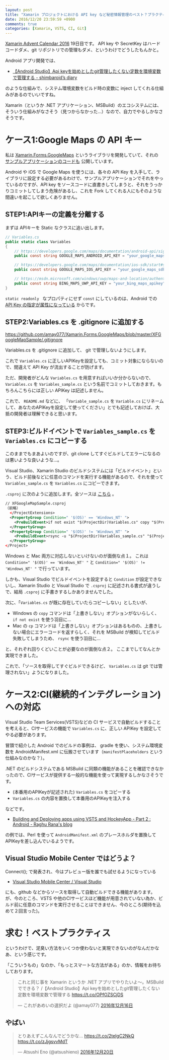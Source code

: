 ```yaml
---
layout: post
title: "Xamarin プロジェクトにおける API key など秘密情報管理のベスト？プラクティス"
date: 2016/12/20 23:59:59 +0900
comments: true
categories: [Xamarin, VSTS, CI, Git]
---
```

[Xamarin Advent Calendar 2016](http://qiita.com/advent-calendar/2016/xamarin) 19日目です。
API key や SecretKey はハードコードダメ、git リポジトリでの管理もダメ、というわけでどうしたもんかと。

<!--more-->

Android アプリ開発では、

* [【Android Studio】Api keyを始めとしたgit管理したくない定数を環境変数で管理する - shimbaroid’s diary](http://shimbaroid.hatenablog.jp/entry/2016/08/15/010350)

のような仕組みで、システム環境変数をビルド時の変数に inject してくれる仕組みがあるのでいいですね。

Xamarin（というか .NET アプリケーション、MSBuild）のエコシステムには、そういう仕組みがなさそう（見つからなかった…）なので、自力でやるしかなさそうです。

# ケース1:Google Maps の API キー

私は [Xamarin.Forms.GoogleMaps](https://github.com/amay077/Xamarin.Forms.GoogleMaps) というライブラリを開発していて、それの [サンプルアプリケーションのコードも](https://github.com/amay077/Xamarin.Forms.GoogleMaps/tree/master/XFGoogleMapSample) 公開しています。

Android や iOS で Google Maps を使うには、各々の API Key を入手して、ライブラリに設定する必要があるわけで、サンプルアプリケーションでそれをやっているのですが、API key をソースコードに直書きしてしまうと、それをうっかりコミットしてしまう危険があるし、これを Fork してくれる人にもそのような間違いを起こして欲しくありません。

## STEP1:APIキーの定義を分離する

まずは APIキーを Static なクラスに追い出します。

```csharp
// Variables.cs
public static class Variables
{
    // https://developers.google.com/maps/documentation/android-api/signup
    public const string GOOGLE_MAPS_ANDROID_API_KEY = "your_google_maps_android_api_v2_api_key";

    // https://developers.google.com/maps/documentation/ios-sdk/start#step_4_get_an_api_key
    public const string GOOGLE_MAPS_IOS_API_KEY = "your_google_maps_sdk_for_ios_api_key";

    // https://msdn.microsoft.com/windows/uwp/maps-and-location/authentication-key
    public const string BING_MAPS_UWP_API_KEY = "your_bing_maps_apikey";
}
```

``static readonly `` なプロパティにせず ``const`` にしているのは、Android での [API Key の指定が属性になっている](https://github.com/amay077/Xamarin.Forms.GoogleMaps/blob/master/XFGoogleMapSample/Droid/MyApp.cs#L8-L9) からです。

## STEP2:Variables.cs を .gitignore に追加する

https://github.com/amay077/Xamarin.Forms.GoogleMaps/blob/master/XFGoogleMapSample/.gitignore

Variables.cs を .gitignore に追加して、 git で管理しないようにします。

これで ``Variables.cs`` に正しいAPIKeyを設定しても、コミット対象にならないので、間違えて API Key が流出することが防げます。

ただ、開発者がどんな ``Variables.cs`` を用意すればいいか分からないので、``Variables.cs`` を ``Variables_sample.cs`` という名前でコミットしておきます。もちろんこちらには正しい APIKey は記述しません。

これで、 ``README.md`` などに、 「``Variable_sample.cs`` を ``Variable.cs`` にリネームして、あなたのAPIKeyを設定して使ってください」とでも記述しておけば、大抵の開発者は理解できると思います。

## STEP3:ビルドイベントで ``Variables_sample.cs`` を ``Variables.cs`` にコピーする

このままでもまあよいのですが、git clone してすぐビルドしてエラーになるのは悪いような良いような…。

Visual Studio、Xamarin Studio のビルドシステムには「ビルドイベント」という、ビルド前後などに任意のコマンドを実行する機能があるので、それを使って ``Variables_sample.cs`` を ``Variables.cs`` にコピーできます。


``.csproj`` に次のように追加します。全ソースは [こちら](https://github.com/amay077/Xamarin.Forms.GoogleMaps/blob/156bfc449e25c40d4455d677a761d9a7d6661253/XFGoogleMapSample/XFGoogleMapSample/XFGoogleMapSample.csproj) 。

```xml
// XFGoogleMapSample.csproj
（前略）
  </ProjectExtensions>
  <PropertyGroup Condition=" '$(OS)' == 'Windows_NT' ">
    <PreBuildEvent>if not exist "$(ProjectDir)Variables.cs" copy "$(ProjectDir)Variables_sample.cs" "$(ProjectDir)Variables.cs" >nul</PreBuildEvent>
  </PropertyGroup>
  <PropertyGroup Condition=" '$(OS)' != 'Windows_NT' ">
    <PreBuildEvent>rsync -u "$(ProjectDir)Variables_sample.cs" "$(ProjectDir)Variables.cs"</PreBuildEvent>
  </PropertyGroup>
</Project>
```

Windows と Mac 両方に対応しないといけないのが面倒な点１。
これは ``Condition=" '$(OS)' == 'Windows_NT' "`` と ``Condition=" '$(OS)' != 'Windows_NT' "`` で行っています。

しかも、Visual Studio でビルドイベントを設定すると ``Condition`` が設定できないし、Xamarin Studio と Visual Studio で ``.csproj`` に記述される書式が違うしで、結局 ``.csproj`` に手書きするしかありませんでした。

次に、「``Variables.cs`` が既に存在していたらコピーしない」としたいが、

* Windows の ``copy`` コマンドは「上書きしない」オプションがないらしく、 ``if not exist`` を使う羽目に…
* Mac の ``cp`` コマンドは「上書きしない」オプションはあるものの、上書きしない場合にエラーコードを返すらしく、それを MSBuild が検知してビルド失敗してしまうため、 ``rsync`` を使う羽目に…

と、それぞれ回りくどいことが必要なのが面倒な点２。
ここまでしてなんとか実現できました。

これで、「ソースを取得してすぐビルドできるけど、 ``Variables.cs`` は git では管理されない」ようになりました。

# ケース2:CI(継続的インテグレーション)への対応

Visual Studio Team Services(VSTS)などの CI サービスで自動ビルドすることを考えると、CIサービスの機能で ``Variables.cs`` に、正しい APIKey を設定してやる必要があります。

冒頭で紹介した Android でのビルドの事例は、 gradle を使い、システム環境変数を AndroidManifest.xml に伝搬させています（``manifestPlaceholders`` という仕組みなのかな？）。

.NET のビルドシステムである MSBuild に同類の機能があることを確認できなかったので、CIサービスが提供する一般的な機能を使って実現するしかなさそうです。

* (本番用のAPIKeyが記述された) ``Variables.cs`` をコピーする
* ``Variables.cs`` の内容を置換して本番用のAPIKeyを注入する

などです。

* [Building and Deploying apps using VSTS and HockeyApp - Part 2 : Android - Raghu Rana's blog](http://www.raghurana.com/building-and-deploying-apps-using-vsts-and-hockeyapp-part-2nbsp-android)

の例では、Perl を使って ``AndroidManifest.xml`` のプレースホルダを置換してAPIKeyを差し込んでいるようです。

## Visual Studio Mobile Center ではどうよ？

Connect(); で発表され、今はプレビュー版を誰でも試せるようになっている 

* [Visual Studio Mobile Center / Visual Studio](https://www.visualstudio.com/vs/mobile-center/)

にも、github などからソースを取得して自動ビルドできる機能があります。
が、今のところ、VSTS や他のCIサービスほど機能が用意されていない為か、ビルド前に任意のコマンドを実行させることはできません、今のところ(期待を込めて２回言った)。

# 求む！ベストプラクティス

というわけで、泥臭い方法をいくつか使わないと実現できないのがなんだかなあ、という感じです。

「こういうもの」なのか、「もっとスマートな方法がある」のか、情報をお待ちしております。

<blockquote class="twitter-tweet" data-lang="ja"><p lang="ja" dir="ltr">これと同じ事を Xamarin というか .NET アプリでやりたいよ～。MSBuild でできる？ /【Android Studio】Api keyを始めとしたgit管理したくない定数を環境変数で管理する <a href="https://t.co/OPfOZSCjDS">https://t.co/OPfOZSCjDS</a></p>&mdash; これがあめいの選択だよ (@amay077) <a href="https://twitter.com/amay077/status/809752860707561473">2016年12月16日</a></blockquote>
<script async src="//platform.twitter.com/widgets.js" charset="utf-8"></script>

## やばい

<blockquote class="twitter-tweet" data-cards="hidden" data-lang="ja"><p lang="ja" dir="ltr">とりあえずこんなんでどうかな… <a href="https://t.co/2teIgC2NkQ">https://t.co/2teIgC2NkQ</a> <a href="https://t.co/zJjgsvvMdT">https://t.co/zJjgsvvMdT</a></p>&mdash; Atsushi Eno (@atsushieno) <a href="https://twitter.com/atsushieno/status/811061374361047041">2016年12月20日</a></blockquote>
<script async src="//platform.twitter.com/widgets.js" charset="utf-8"></script>
